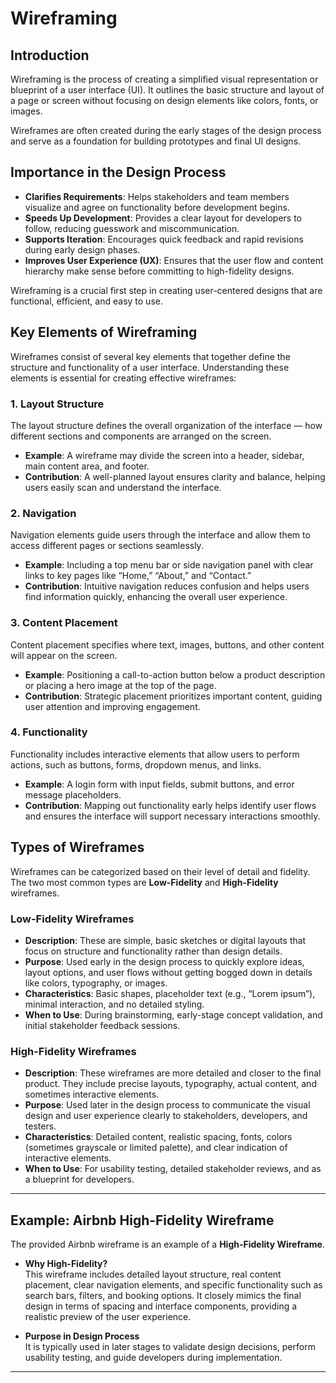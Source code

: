 # Wireframing

## Introduction

Wireframing is the process of creating a simplified visual representation or blueprint of a user interface (UI). It outlines the basic structure and layout of a page or screen without focusing on design elements like colors, fonts, or images. 

Wireframes are often created during the early stages of the design process and serve as a foundation for building prototypes and final UI designs.

## Importance in the Design Process

- **Clarifies Requirements**: Helps stakeholders and team members visualize and agree on functionality before development begins.
- **Speeds Up Development**: Provides a clear layout for developers to follow, reducing guesswork and miscommunication.
- **Supports Iteration**: Encourages quick feedback and rapid revisions during early design phases.
- **Improves User Experience (UX)**: Ensures that the user flow and content hierarchy make sense before committing to high-fidelity designs.

Wireframing is a crucial first step in creating user-centered designs that are functional, efficient, and easy to use.

## Key Elements of Wireframing

Wireframes consist of several key elements that together define the structure and functionality of a user interface. Understanding these elements is essential for creating effective wireframes:

### 1. Layout Structure  
The layout structure defines the overall organization of the interface — how different sections and components are arranged on the screen.

- **Example**: A wireframe may divide the screen into a header, sidebar, main content area, and footer.  
- **Contribution**: A well-planned layout ensures clarity and balance, helping users easily scan and understand the interface.

### 2. Navigation  
Navigation elements guide users through the interface and allow them to access different pages or sections seamlessly.

- **Example**: Including a top menu bar or side navigation panel with clear links to key pages like “Home,” “About,” and “Contact.”  
- **Contribution**: Intuitive navigation reduces confusion and helps users find information quickly, enhancing the overall user experience.

### 3. Content Placement  
Content placement specifies where text, images, buttons, and other content will appear on the screen.

- **Example**: Positioning a call-to-action button below a product description or placing a hero image at the top of the page.  
- **Contribution**: Strategic placement prioritizes important content, guiding user attention and improving engagement.

### 4. Functionality  
Functionality includes interactive elements that allow users to perform actions, such as buttons, forms, dropdown menus, and links.

- **Example**: A login form with input fields, submit buttons, and error message placeholders.  
- **Contribution**: Mapping out functionality early helps identify user flows and ensures the interface will support necessary interactions smoothly.

## Types of Wireframes

Wireframes can be categorized based on their level of detail and fidelity. The two most common types are **Low-Fidelity** and **High-Fidelity** wireframes.

### Low-Fidelity Wireframes  
- **Description**: These are simple, basic sketches or digital layouts that focus on structure and functionality rather than design details.  
- **Purpose**: Used early in the design process to quickly explore ideas, layout options, and user flows without getting bogged down in details like colors, typography, or images.  
- **Characteristics**: Basic shapes, placeholder text (e.g., “Lorem ipsum”), minimal interaction, and no detailed styling.  
- **When to Use**: During brainstorming, early-stage concept validation, and initial stakeholder feedback sessions.

### High-Fidelity Wireframes  
- **Description**: These wireframes are more detailed and closer to the final product. They include precise layouts, typography, actual content, and sometimes interactive elements.  
- **Purpose**: Used later in the design process to communicate the visual design and user experience clearly to stakeholders, developers, and testers.  
- **Characteristics**: Detailed content, realistic spacing, fonts, colors (sometimes grayscale or limited palette), and clear indication of interactive elements.  
- **When to Use**: For usability testing, detailed stakeholder reviews, and as a blueprint for developers.

---

## Example: Airbnb High-Fidelity Wireframe

The provided Airbnb wireframe is an example of a **High-Fidelity Wireframe**.

- **Why High-Fidelity?**  
  This wireframe includes detailed layout structure, real content placement, clear navigation elements, and specific functionality such as search bars, filters, and booking options. It closely mimics the final design in terms of spacing and interface components, providing a realistic preview of the user experience.

- **Purpose in Design Process**  
  It is typically used in later stages to validate design decisions, perform usability testing, and guide developers during implementation.

---

